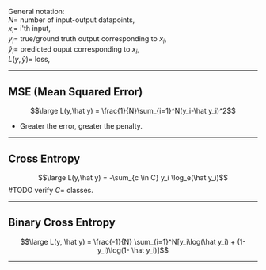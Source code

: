 
General notation:  
$N=$ number of input-output datapoints,  
$x_i =$ i'th input,  
$y_i =$ true/ground truth output corresponding to $x_i$,  
$\hat y_i =$ predicted ouput corresponding to $x_i$,  
$L(y,\hat y) =$ loss,  

----
## MSE (Mean Squared Error)

$$\large L(y,\hat y) = \frac{1}{N}\sum_{i=1}^N(y_i-\hat y_i)^2$$

- Greater the error, greater the penalty.

----
## Cross Entropy

$$\large L(y,\hat y) = -\sum_{c \in C} y_i \log_e(\hat y_i)$$
#TODO verify
$C =$ classes.

----
## Binary Cross Entropy

$$\large L(y, \hat y) = \frac{-1}{N} \sum_{i=1}^N[y_i\log(\hat y_i) + (1-y_i)\log(1- \hat y_i)]$$

----
